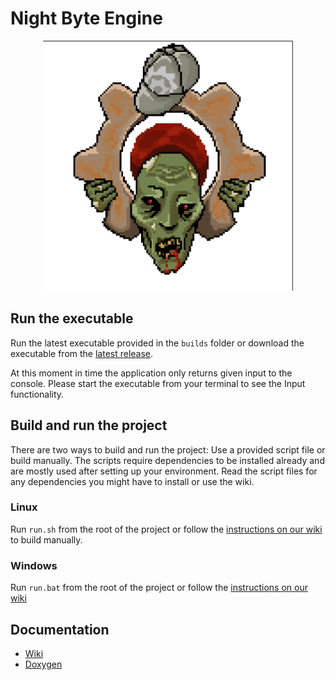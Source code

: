 # Night Byte Engine

<p align="center">
  <img src="https://raw.githubusercontent.com/avans-night-byte/engine/develop/NightByte.png" height="400px;" />
</p>

## Run the executable

Run the latest executable provided in the `builds` folder or download the executable from the [latest release](https://github.com/avans-night-byte/engine/releases).

At this moment in time the application only returns given input to the console. Please start the executable from your terminal to see the Input functionality.

## Build and run the project

There are two ways to build and run the project: Use a provided script file or build manually. The scripts require dependencies to be installed already and are mostly used after setting up your environment. Read the script files for any dependencies you might have to install or use the wiki.

### Linux

Run `run.sh` from the root of the project or follow the [instructions on our wiki](https://github.com/avans-night-byte/engine/wiki/Project-Setup-%5BLinux%5D) to build manually.

### Windows

Run `run.bat` from the root of the project or follow the [instructions on our wiki](https://github.com/avans-night-byte/engine/wiki/Project-Setup-%5BWindows%5D)

## Documentation
- [Wiki](https://github.com/avans-night-byte/engine/wiki)
- [Doxygen](https://avans-night-byte.github.io/engine)
